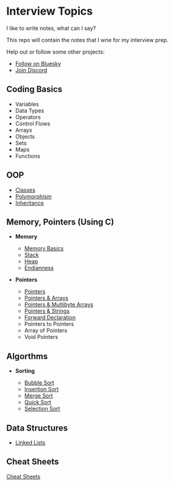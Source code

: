 # Interview Topics

I like to write notes, what can I say?

This repo will contain the notes that I wrie for my interview prep.

Help out or follow some other projects:

- [Follow on Bluesky](https://bsky.app/profile/leonlonsdale.dev)
- [Join Discord](https://discord.gg/wqEAcvftJb)

## Coding Basics

- Variables
- Data Types
- Operators
- Control Flows
- Arrays
- Objects
- Sets
- Maps
- Functions

## OOP

- [Classes](./oop/classes.md)
- [Polymorphism](./oop/polymorphism.md)
- [Inheritance](./oop/inheritance.md)

## Memory, Pointers (Using C)

- **Memory**

  - [Memory Basics](./pointers/memory.md)
  - [Stack](./heap-stack/stack.md)
  - [Heap](./heap-stack/heap.md)
  - [Endianness](./heap-stack/endianness.md)

- **Pointers**

  - [Pointers](./pointers/pointers.md)
  - [Pointers & Arrays](./pointers/pointers-and-arrays.md)
  - [Pointers & Multibyte Arrays](./pointers/pointers-and-multibyte-arrays.md)
  - [Pointers & Strings](./pointers/pointers-and-strings.md)
  - [Forward Declaration](./pointers/pointers-forward-declaration.md)
  - Pointers to Pointers
  - Array of Pointers
  - Void Pointers

## Algorthms

- **Sorting**

  - [Bubble Sort](./algorithms/sort/bubble-sort.md)
  - [Insertion Sort](./algorithms/sort/insertion-sort.md)
  - [Merge Sort](./algorithms/sort/merge-sort.md)
  - [Quick Sort](./algorithms/sort/quick-sort.md)
  - [Selection Sort](./algorithms/sort/selection-sort.md)

## Data Structures

- [Linked Lists](/data-structures/linked-lists.md)

## Cheat Sheets

[Cheat Sheets](./cheatsheets)

